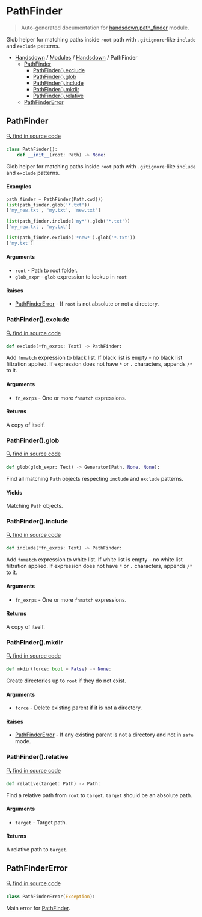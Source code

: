 # PathFinder

> Auto-generated documentation for [handsdown.path_finder](https://github.com/vemel/handsdown/blob/master/handsdown/path_finder.py) module.

Glob helper for matching paths inside `root` path with `.gitignore`-like
`include` and `exclude` patterns.

- [Handsdown](../README.md#-handsdown---python-documentation-generator) / [Modules](../MODULES.md#modules) / [Handsdown](index.md#handsdown) / PathFinder
  - [PathFinder](#pathfinder)
    - [PathFinder().exclude](#pathfinderexclude)
    - [PathFinder().glob](#pathfinderglob)
    - [PathFinder().include](#pathfinderinclude)
    - [PathFinder().mkdir](#pathfindermkdir)
    - [PathFinder().relative](#pathfinderrelative)
  - [PathFinderError](#pathfindererror)

## PathFinder

[🔍 find in source code](https://github.com/vemel/handsdown/blob/master/handsdown/path_finder.py#L26)

```python
class PathFinder():
    def __init__(root: Path) -> None:
```

Glob helper for matching paths inside `root` path with `.gitignore`-like
`include` and `exclude` patterns.

#### Examples

```python
path_finder = PathFinder(Path.cwd())
list(path_finder.glob('*.txt'))
['my_new.txt', 'my.txt', 'new.txt']

list(path_finder.include('my*').glob('*.txt'))
['my_new.txt', 'my.txt']

list(path_finder.exclude('*new*').glob('*.txt'))
['my.txt']
```

#### Arguments

- `root` - Path to root folder.
- `glob_expr` - `glob` expression to lookup in `root`

#### Raises

- [PathFinderError](#pathfindererror) - If `root` is not absolute or not a directory.

### PathFinder().exclude

[🔍 find in source code](https://github.com/vemel/handsdown/blob/master/handsdown/path_finder.py#L93)

```python
def exclude(*fn_exrps: Text) -> PathFinder:
```

Add `fnmatch` expression to black list.
If black list is empty - no black list filtration applied.
If expression does not have `*` or `.` characters, appends `/*` to it.

#### Arguments

- `fn_exrps` - One or more `fnmatch` expressions.

#### Returns

A copy of itself.

### PathFinder().glob

[🔍 find in source code](https://github.com/vemel/handsdown/blob/master/handsdown/path_finder.py#L138)

```python
def glob(glob_expr: Text) -> Generator[Path, None, None]:
```

Find all matching `Path` objects respecting `include` and
`exclude` patterns.

#### Yields

Matching `Path` objects.

### PathFinder().include

[🔍 find in source code](https://github.com/vemel/handsdown/blob/master/handsdown/path_finder.py#L72)

```python
def include(*fn_exrps: Text) -> PathFinder:
```

Add `fnmatch` expression to white list.
If white list is empty - no white list filtration applied.
If expression does not have `*` or `.` characters, appends `/*` to it.

#### Arguments

- `fn_exrps` - One or more `fnmatch` expressions.

#### Returns

A copy of itself.

### PathFinder().mkdir

[🔍 find in source code](https://github.com/vemel/handsdown/blob/master/handsdown/path_finder.py#L187)

```python
def mkdir(force: bool = False) -> None:
```

Create directories up to `root` if they do not exist.

#### Arguments

- `force` - Delete existing parent if it is not a directory.

#### Raises

- [PathFinderError](#pathfindererror) - If any existing parent is not a directory and not in `safe` mode.

### PathFinder().relative

[🔍 find in source code](https://github.com/vemel/handsdown/blob/master/handsdown/path_finder.py#L158)

```python
def relative(target: Path) -> Path:
```

Find a relative path from `root` to `target`.
`target` should be an absolute path.

#### Arguments

- `target` - Target path.

#### Returns

A relative path to `target`.

## PathFinderError

[🔍 find in source code](https://github.com/vemel/handsdown/blob/master/handsdown/path_finder.py#L20)

```python
class PathFinderError(Exception):
```

Main error for [PathFinder](#pathfinder).
